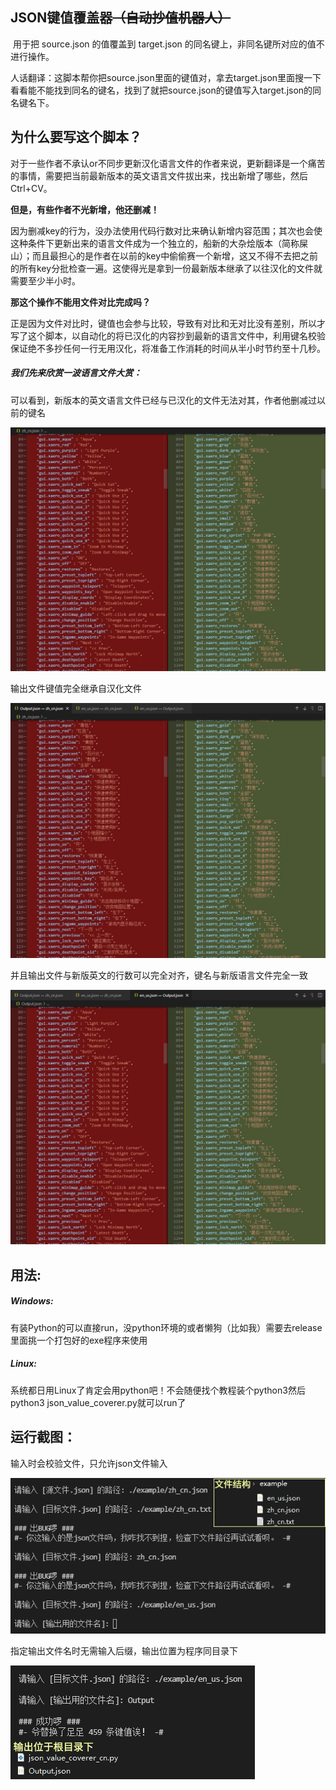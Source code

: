 ## JSON键值覆盖器~~（自动抄值机器人）~~

​    用于把 source.json 的值覆盖到 target.json 的同名键上，非同名键所对应的值不进行操作。

​    人话翻译：这脚本帮你把source.json里面的键值对，拿去target.json里面搜一下看看能不能找到同名的键名，找到了就把source.json的键值写入target.json的同名键名下。

## 为什么要写这个脚本？

对于一些作者不承认or不同步更新汉化语言文件的作者来说，更新翻译是一个痛苦的事情，需要把当前最新版本的英文语言文件拔出来，找出新增了哪些，然后Ctrl+CV。

**但是，有些作者不光新增，他还删减！**

因为删减key的行为，没办法使用代码行数对比来确认新增内容范围；其次也会使这种条件下更新出来的语言文件成为一个独立的，船新的大杂烩版本（简称屎山）；而且最担心的是作者在以前的key中偷偷赛一个新增，这又不得不去把之前的所有key分批检查一遍。这使得光是拿到一份最新版本继承了以往汉化的文件就需要至少半小时。

**那这个操作不能用文件对比完成吗？**

正是因为文件对比时，键值也会参与比较，导致有对比和无对比没有差别，所以才写了这个脚本，以自动化的将已汉化的内容抄到最新的语言文件中，利用键名校验保证绝不多抄任何一行无用汉化，将准备工作消耗的时间从半小时节约至十几秒。

##### 我们先来欣赏一波语言文件大赏：

可以看到，新版本的英文语言文件已经与已汉化的文件无法对其，作者他删减过以前的键名

![en2zh](.\png\en2zh.png)

输出文件键值完全继承自汉化文件

![out2zn](.\png\out2zn.png)

并且输出文件与新版英文的行数可以完全对齐，键名与新版语言文件完全一致

![en2zh](.\png\en2out.png)

## 用法:

##### Windows:

​    有装Python的可以直接run，没python环境的或者懒狗（比如我）需要去release里面挑一个打包好的exe程序来使用

##### Linux:

​    系统都日用Linux了肯定会用python吧！不会随便找个教程装个python3然后python3 json_value_coverer.py就可以run了

## 运行截图：

输入时会校验文件，只允许json文件输入

![input](.\png\input.png)



指定输出文件名时无需输入后缀，输出位置为程序同目录下

![output](.\png\output.png)



